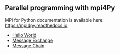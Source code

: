 Parallel programming with mpi4Py
--------------------------------

MPI for Python documentation is available here: https://mpi4py.readthedocs.io

- [Hello World](hello-world)
- [Message Exchange](message-exchange)
- [Message Chain](message-chain)
